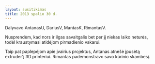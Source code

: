 ```yaml
---
layout: susitikimas
title: 2013 spalio 30 d.
---
```

Dalyvavo AntanasU, DariusV, MantasK, RimantasV.

Nusprendėm, kad nors ir ilgas savaitgalis bet per jį niekas laiko neturės,
todėl kraustymasi atidėjom pirmadienio vakarui.

Taip pat paplepėjom apie įvairius projektus, Antanas atnešė įpusėtą
extruder'į 3D printeriui. Rimantas pademonstravo savo kūrinio skambesį.


